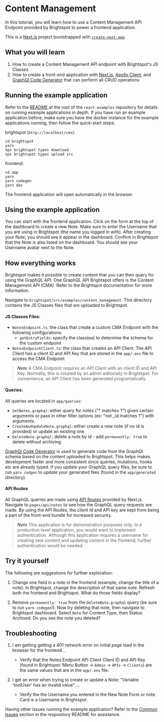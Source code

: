 # Content Management
In this tutorial, you will learn how to use a Content Management API Endpoint provided by Brightspot to power a frontend application.

This is a [Next.js](https://nextjs.org/) project bootstrapped with [`create-next-app`](https://github.com/vercel/next.js/tree/canary/packages/create-next-app).

## What you will learn
1. How to create a Content Management API endpoint with Brightspot's JS Classes
2. How to create a front-end application with [Next.js](https://nextjs.org/), [Apollo Client](https://www.apollographql.com/docs/react/), and [GraphQl Code Generator](https://www.the-guild.dev/graphql/codegen/docs/getting-started) that can perform all CRUD operations

## Running the example application
Refer to the [README](/README.md) at the root of the `react-examples` repository for details on running example applications in depth. If you have run an example application before, make sure you have the docker instance for the example applications running, then follow the quick-start steps:

brightspot (`http://localhost/cms`):

```
cd brightspot
yarn
npx brightspot types download
npx brightspot types upload src

```

frontend:

```
cd app
yarn
yarn codegen
yarn dev
```

The frontend application will open automatically in the browser.

## Using the example application
You can start with the frontend application. Click on the form at the top of the dashboard to create a new Note. Make sure to enter the Username that you are using in Brightspot (the name you logged in with). After creating your Note, you should see it appear in the dashboard. Confirm in Brightspot that the Note is also listed on the dashboard. You should see your Username avatar next to the Note.

## How everything works
Brightspot makes it possible to create content that you can then query for using the GraphQL API. One GraphQL API Brightspot offers is the Content Management API (CMA). Refer to the Brightspot documentation for more information.

Navigate to `brightspot/src/examples/content_management`. This directory contains the JS Classes files that are uploaded to Brightspot.

#### JS Classes Files:
- `NotesEndpoint.ts`: the class that create a custom CMA Endpoint with the following configurations:
   - `getEntryFields`: specify the class(es) to determine the schema for the custom endpoint
- `NotesEndpointClient.ts`: the class that creates an API Client. The API Client has a client ID and API Key that are stored in the `app/.env` file to access the CMA Endpoint

> **_Note_** A CMA Endpoint requires an API Client with an client ID and API Key. Normally, this is created by an admin editorially in Brightspot. For convenience, an API Client has been generated programatically.
#### Queries:
All queries are located in `app/queries`:

- `GetNotes.graphql`: either query for notes ("\* matches ?") given certain arguments or pass in other filter options (ex: "not \_id matches ?") with arguments.
- `CreateAndUpdateNote.graphql`: either create a new note (if no id is provided) or update an existing one
- `DeleteNote.graphql`: delete a note by id - add `permanently: true` to delete without archiving.

[GraphQl Code Generator](https://www.the-guild.dev/graphql/codegen/docs/getting-started) is used to generate code from the GraphQl schema based on the content uploaded to Brightspot. This helps makes development faster and more consistent since queries, mutations, hooks etc are already typed. If you update your GraphQL query files, be sure to run `yarn codgen` to update your generated files (found in the `app/generated` directory).

#### API Routes
All GraphQL queries are made using [API Routes](https://nextjs.org/docs/api-routes/introduction) provided by Next.js. Navigate to `pages/api/notes` to see how the GraphQL query requests are made. By using the API Routes, the client Id and API key are kept from being a part of the front-end bundle for increased security.

> **_Note_** This application is for demonstration purposes only. In a production-level application, you would want to implement authentication. Although this application requires a username for creating new content and updating content in the frontend, further authentication would be needed.

## Try it yourself
The following are suggestions for further exploration:

1. Change one field in a note in the frontend (example, change the title of a note). In Brightspot, change the description of that same note. Refresh both the frontend and Brightspot. What do those fields display?

2. Remove `permanently: true` from the `DeleteNote.graphql` query (be sure to run `yarn codegen`!). Now try deleting that note, then navigate to Brightspot dashboard. Select `Note` for Content Type, then Status: Archived. Do you see the note you deleted?
## Troubleshooting

1. I am getting getting a 401 network error on initial page load in the browser for the frontend...

   - Verify that the Notes Endpoint API Client Client ID and API Key (found in Brightspot: Menu Button -> `Admin` -> `APIs` -> `Clients`) are the same values that are in the `app/.env` file.

2. I get an error when trying to create or update a Note: "Variable 'toolUser' has an invalid value"....
   - Verify the the Username you entered in the New Note Form or note Card is a Username in Brightspot.

Having other issues running the example application? Refer to the [Common Issues](/README.md) section in the respository README for assistance.
